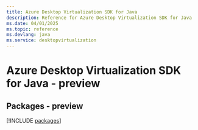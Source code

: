 ```yaml
---
title: Azure Desktop Virtualization SDK for Java
description: Reference for Azure Desktop Virtualization SDK for Java
ms.date: 04/01/2025
ms.topic: reference
ms.devlang: java
ms.service: desktopvirtualization
---
```

# Azure Desktop Virtualization SDK for Java - preview
## Packages - preview
[!INCLUDE [packages](desktop-virtualization-index.md)]